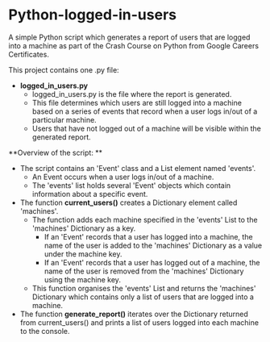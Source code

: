 # Python-logged-in-users
A simple Python script which generates a report of users that are logged into a machine as part of the Crash Course on Python from Google Careers Certificates.

This project contains one .py file:
- **logged_in_users.py**
  - logged_in_users.py is the file where the report is generated.
  - This file determines which users are still logged into a machine based on a series of events that record when a user logs in/out of a particular machine.
  - Users that have not logged out of a machine will be visible within the generated report.
 
**Overview of the script: **
- The script contains an 'Event' class and a List element named 'events'. 
  - An Event occurs when a user logs in/out of a machine.
  - The 'events' list holds several 'Event' objects which contain information about a specific event.
- The function **current_users()** creates a Dictionary element called 'machines'.
  - The function adds each machine specified in the 'events' List to the 'machines' Dictionary as a key. 
    - If an 'Event' records that a user has logged into a machine, the name of the user is added to the 'machines' Dictionary as a value under the machine key. 
    - If an 'Event' records that a user has logged out of a machine, the name of the user is removed from the 'machines' Dictionary using the machine key.
  - This function organises the 'events' List and returns the 'machines' Dictionary which contains only a list of users that are logged into a machine.
- The function **generate_report()** iterates over the Dictionary returned from current_users() and prints a list of users logged into each machine to the console.

